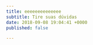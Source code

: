 ```yaml
---
title: eeeeeeeeeeeeee
subtitle: Tire suas dúvidas
date: 2018-09-08 19:04:41 +0000
published: false

---
```

